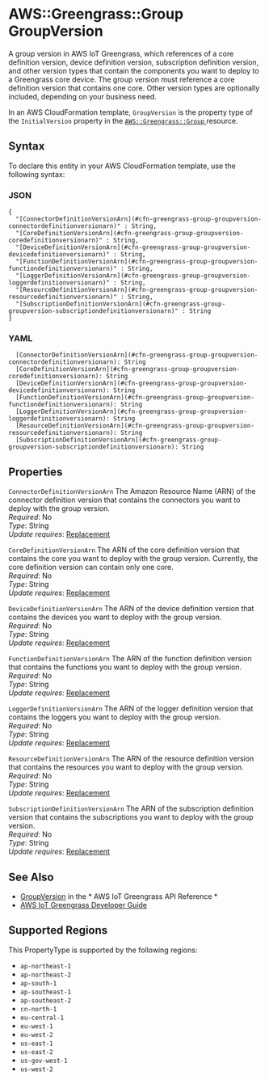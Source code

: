 # AWS::Greengrass::Group GroupVersion<a name="aws-properties-greengrass-group-groupversion"></a>

<a name="aws-properties-greengrass-group-groupversion-description"></a>A group version in AWS IoT Greengrass, which references of a core definition version, device definition version, subscription definition version, and other version types that contain the components you want to deploy to a Greengrass core device\. The group version must reference a core definition version that contains one core\. Other version types are optionally included, depending on your business need\.

<a name="aws-properties-greengrass-group-groupversion-inheritance"></a> In an AWS CloudFormation template, `GroupVersion` is the property type of the `InitialVersion` property in the [ `AWS::Greengrass::Group` ](https://docs.aws.amazon.com/AWSCloudFormation/latest/UserGuide/aws-resource-greengrass-group.html) resource\.

## Syntax<a name="aws-properties-greengrass-group-groupversion-syntax"></a>

To declare this entity in your AWS CloudFormation template, use the following syntax:

### JSON<a name="aws-properties-greengrass-group-groupversion-syntax.json"></a>

```
{
  "[ConnectorDefinitionVersionArn](#cfn-greengrass-group-groupversion-connectordefinitionversionarn)" : String,
  "[CoreDefinitionVersionArn](#cfn-greengrass-group-groupversion-coredefinitionversionarn)" : String,
  "[DeviceDefinitionVersionArn](#cfn-greengrass-group-groupversion-devicedefinitionversionarn)" : String,
  "[FunctionDefinitionVersionArn](#cfn-greengrass-group-groupversion-functiondefinitionversionarn)" : String,
  "[LoggerDefinitionVersionArn](#cfn-greengrass-group-groupversion-loggerdefinitionversionarn)" : String,
  "[ResourceDefinitionVersionArn](#cfn-greengrass-group-groupversion-resourcedefinitionversionarn)" : String,
  "[SubscriptionDefinitionVersionArn](#cfn-greengrass-group-groupversion-subscriptiondefinitionversionarn)" : String
}
```

### YAML<a name="aws-properties-greengrass-group-groupversion-syntax.yaml"></a>

```
  [ConnectorDefinitionVersionArn](#cfn-greengrass-group-groupversion-connectordefinitionversionarn): String
  [CoreDefinitionVersionArn](#cfn-greengrass-group-groupversion-coredefinitionversionarn): String
  [DeviceDefinitionVersionArn](#cfn-greengrass-group-groupversion-devicedefinitionversionarn): String
  [FunctionDefinitionVersionArn](#cfn-greengrass-group-groupversion-functiondefinitionversionarn): String
  [LoggerDefinitionVersionArn](#cfn-greengrass-group-groupversion-loggerdefinitionversionarn): String
  [ResourceDefinitionVersionArn](#cfn-greengrass-group-groupversion-resourcedefinitionversionarn): String
  [SubscriptionDefinitionVersionArn](#cfn-greengrass-group-groupversion-subscriptiondefinitionversionarn): String
```

## Properties<a name="aws-properties-greengrass-group-groupversion-properties"></a>

`ConnectorDefinitionVersionArn`  <a name="cfn-greengrass-group-groupversion-connectordefinitionversionarn"></a>
The Amazon Resource Name \(ARN\) of the connector definition version that contains the connectors you want to deploy with the group version\.  
*Required*: No  
*Type*: String  
*Update requires*: [Replacement](https://docs.aws.amazon.com/AWSCloudFormation/latest/UserGuide/using-cfn-updating-stacks-update-behaviors.html#update-replacement)

`CoreDefinitionVersionArn`  <a name="cfn-greengrass-group-groupversion-coredefinitionversionarn"></a>
The ARN of the core definition version that contains the core you want to deploy with the group version\. Currently, the core definition version can contain only one core\.  
*Required*: No  
*Type*: String  
*Update requires*: [Replacement](https://docs.aws.amazon.com/AWSCloudFormation/latest/UserGuide/using-cfn-updating-stacks-update-behaviors.html#update-replacement)

`DeviceDefinitionVersionArn`  <a name="cfn-greengrass-group-groupversion-devicedefinitionversionarn"></a>
The ARN of the device definition version that contains the devices you want to deploy with the group version\.  
*Required*: No  
*Type*: String  
*Update requires*: [Replacement](https://docs.aws.amazon.com/AWSCloudFormation/latest/UserGuide/using-cfn-updating-stacks-update-behaviors.html#update-replacement)

`FunctionDefinitionVersionArn`  <a name="cfn-greengrass-group-groupversion-functiondefinitionversionarn"></a>
The ARN of the function definition version that contains the functions you want to deploy with the group version\.  
*Required*: No  
*Type*: String  
*Update requires*: [Replacement](https://docs.aws.amazon.com/AWSCloudFormation/latest/UserGuide/using-cfn-updating-stacks-update-behaviors.html#update-replacement)

`LoggerDefinitionVersionArn`  <a name="cfn-greengrass-group-groupversion-loggerdefinitionversionarn"></a>
The ARN of the logger definition version that contains the loggers you want to deploy with the group version\.  
*Required*: No  
*Type*: String  
*Update requires*: [Replacement](https://docs.aws.amazon.com/AWSCloudFormation/latest/UserGuide/using-cfn-updating-stacks-update-behaviors.html#update-replacement)

`ResourceDefinitionVersionArn`  <a name="cfn-greengrass-group-groupversion-resourcedefinitionversionarn"></a>
The ARN of the resource definition version that contains the resources you want to deploy with the group version\.  
*Required*: No  
*Type*: String  
*Update requires*: [Replacement](https://docs.aws.amazon.com/AWSCloudFormation/latest/UserGuide/using-cfn-updating-stacks-update-behaviors.html#update-replacement)

`SubscriptionDefinitionVersionArn`  <a name="cfn-greengrass-group-groupversion-subscriptiondefinitionversionarn"></a>
The ARN of the subscription definition version that contains the subscriptions you want to deploy with the group version\.  
*Required*: No  
*Type*: String  
*Update requires*: [Replacement](https://docs.aws.amazon.com/AWSCloudFormation/latest/UserGuide/using-cfn-updating-stacks-update-behaviors.html#update-replacement)

## See Also<a name="aws-properties-greengrass-group-groupversion--seealso"></a>
+  [GroupVersion](https://docs.aws.amazon.com/greengrass/latest/apireference/definitions-groupversion.html) in the * AWS IoT Greengrass API Reference * 
+  [AWS IoT Greengrass Developer Guide](https://docs.aws.amazon.com/greengrass/latest/developerguide/) 

## Supported Regions

This PropertyType is supported by the following regions:

- `ap-northeast-1`
- `ap-northeast-2`
- `ap-south-1`
- `ap-southeast-1`
- `ap-southeast-2`
- `cn-north-1`
- `eu-central-1`
- `eu-west-1`
- `eu-west-2`
- `us-east-1`
- `us-east-2`
- `us-gov-west-1`
- `us-west-2`
